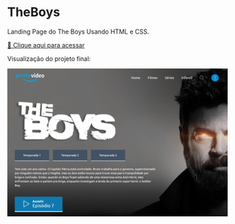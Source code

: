 # TheBoys
Landing Page do The Boys
Usando HTML e CSS.

[🔗 Clique aqui para acessar](https://gusfngg.github.io/The-Boys-Page/)


 Visualização do projeto final:

![preview](./.github/preview.png)